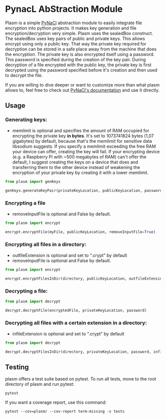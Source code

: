 # PynacL AbStraction Module

Plasm is a simple [PyNaCl](https://github.com/pyca/pynacl) abstraction module to easily integrate file encryption into python projects. It makes key generation and file encryption/decryption very simple.
Plasm uses the sealedBox construct. The sealedBox uses key pairs of public and private keys. This allows encrypt using only a public key. That way the private key required for decryption can be stored in a safe place away from the machine that does the encryption. The private key is also encrypted itself using a password. This password is specified during the creation of the key pair. During decryption of a file encrypted with the public key, the private key is first decrypted using the password specified before it's creation and then used to decrypt the file.

If you are willing to dive deeper or want to customize more than what plasm allows to, feel free to check out [PyNaCl's documentation](https://pynacl.readthedocs.io/) and use it directly.

## Usage

### Generating keys:
* memlimit is optional and specifies the amount of RAM occupied for encrypting the private key **in bytes**. It's set to 1073741824 bytes (1,07 gigabytes) by default, because that's the memlimit for sensitive data libsodium suggests.
If you specify a memlimit exceeding the free RAM your device can offer, creating the key will fail. If your encrypting device (e.g. a Raspberry Pi with ~500 megabytes of RAM) can't offer the default, I suggest creating the keys on a device that does and transferring them to the other device instead of weakening the encryption of your private key by creating it with a lower memlimit.

```python
from plasm import genKeys

genKeys.generateKeyPair(privateKeyLocation, publicKeyLocation, password, memlimit=1073741824)
```

### Encrypting a file
* removeInputFile is optional and False by default.

```python
from plasm import encrypt

encrypt.encryptFile(myFile, publicKeyLocation, removeInputFile=True)
```

### Encrypting all files in a directory:
* outfileExtension is optional and set to ".crypt" by default
* removeInputFile is optional and False by default.

```python
from plasm import encrypt

encrypt.encryptFilesInDir(directory, publicKeyLocation, outfileExtension=".crypt", removeInputFile=False):
```

### Decrypting a file:
```python
from plasm import decrypt

decrypt.decryptFile(encryptedFile, privateKeyLocation, password)
```

### Decrypting all files with a certain extension in a directory:
* infileExtension is optional and set to ".crypt" by default

```python
from plasm import decrypt

decrypt.decryptFilesInDir(directory, privateKeyLocation, password, infileExtension=".crypt"):
```

## Testing
plasm offers a test suite based on pytest.
To run all tests, move to the root directory of plasm and run pytest:

```
pytest
```

If you want a coverage report, use this command:

```
pytest --cov=plasm/ --cov-report term-missing -s tests
```
